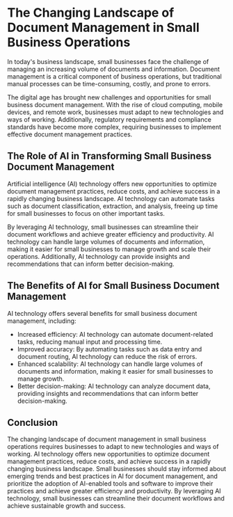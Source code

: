 The Changing Landscape of Document Management in Small Business Operations
===================================================================================================

In today's business landscape, small businesses face the challenge of managing an increasing volume of documents and information. Document management is a critical component of business operations, but traditional manual processes can be time-consuming, costly, and prone to errors.

The digital age has brought new challenges and opportunities for small business document management. With the rise of cloud computing, mobile devices, and remote work, businesses must adapt to new technologies and ways of working. Additionally, regulatory requirements and compliance standards have become more complex, requiring businesses to implement effective document management practices.

The Role of AI in Transforming Small Business Document Management
-----------------------------------------------------------------

Artificial intelligence (AI) technology offers new opportunities to optimize document management practices, reduce costs, and achieve success in a rapidly changing business landscape. AI technology can automate tasks such as document classification, extraction, and analysis, freeing up time for small businesses to focus on other important tasks.

By leveraging AI technology, small businesses can streamline their document workflows and achieve greater efficiency and productivity. AI technology can handle large volumes of documents and information, making it easier for small businesses to manage growth and scale their operations. Additionally, AI technology can provide insights and recommendations that can inform better decision-making.

The Benefits of AI for Small Business Document Management
---------------------------------------------------------

AI technology offers several benefits for small business document management, including:

* Increased efficiency: AI technology can automate document-related tasks, reducing manual input and processing time.
* Improved accuracy: By automating tasks such as data entry and document routing, AI technology can reduce the risk of errors.
* Enhanced scalability: AI technology can handle large volumes of documents and information, making it easier for small businesses to manage growth.
* Better decision-making: AI technology can analyze document data, providing insights and recommendations that can inform better decision-making.

Conclusion
----------

The changing landscape of document management in small business operations requires businesses to adapt to new technologies and ways of working. AI technology offers new opportunities to optimize document management practices, reduce costs, and achieve success in a rapidly changing business landscape. Small businesses should stay informed about emerging trends and best practices in AI for document management, and prioritize the adoption of AI-enabled tools and software to improve their practices and achieve greater efficiency and productivity. By leveraging AI technology, small businesses can streamline their document workflows and achieve sustainable growth and success.
